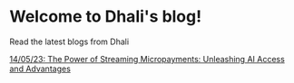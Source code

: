 # Welcome to Dhali's blog!

Read the latest blogs from Dhali

[14/05/23: The Power of Streaming Micropayments: Unleashing AI Access and Advantages](subscription_free_ai.md)